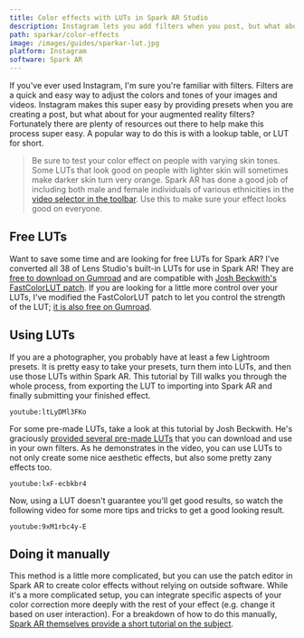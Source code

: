 ```yaml
---
title: Color effects with LUTs in Spark AR Studio
description: Instagram lets you add filters when you post, but what about for AR effects? Learn how to create your own color effects using LUTs in Spark AR!
path: sparkar/color-effects
image: /images/guides/sparkar-lut.jpg
platform: Instagram
software: Spark AR
---
```


If you've ever used Instagram, I'm sure you're familiar with filters. Filters are a quick and easy way to adjust the colors and tones of your images and videos. Instagram makes this super easy by providing presets when you are creating a post, but what about for your augmented reality filters? Fortunately there are plenty of resources out there to help make this process super easy. A popular way to do this is with a lookup table, or LUT for short.

> Be sure to test your color effect on people with varying skin tones. Some LUTs that look good on people with lighter skin will sometimes make darker skin turn very orange. Spark AR has done a good job of including both male and female individuals of various ethnicities in the [video selector in the toolbar](https://sparkar.facebook.com/ar-studio/learn/articles/fundamentals/navigating-the-interface#the-toolbar-and-menu-bar). Use this to make sure your effect looks good on everyone.

## Free LUTs

Want to save some time and are looking for free LUTs for Spark AR? I've converted all 38 of Lens Studio's built-in LUTs for use in Spark AR! They are [free to download on Gumroad](https://gum.co/SparkAR-LUTs) and are compatible with [Josh Beckwith's FastColorLUT patch](https://github.com/positlabs/spark-lut-patch). If you are looking for a little more control over your LUTs, I've modified the FastColorLUT patch to let you control the strength of the LUT; [it is also free on Gumroad](https://gum.co/FastColorLUT-Plus).

## Using LUTs

If you are a photographer, you probably have at least a few Lightroom presets. It is pretty easy to take your presets, turn them into LUTs, and then use those LUTs within Spark AR. This tutorial by Till walks you through the whole process, from exporting the LUT to importing into Spark AR and finally submitting your finished effect.

`youtube:ltLyDMl3FKo`

For some pre-made LUTs, take a look at this tutorial by Josh Beckwith. He's graciously [provided several pre-made LUTs](https://github.com/positlabs/spark-lut-patch) that you can download and use in your own filters. As he demonstrates in the video, you can use LUTs to not only create some nice aesthetic effects, but also some pretty zany effects too.

`youtube:lxF-ecbkbr4`

Now, using a LUT doesn't guarantee you'll get good results, so watch the following video for some more tips and tricks to get a good looking result.

`youtube:9xM1rbc4y-E`

## Doing it manually

This method is a little more complicated, but you can use the patch editor in Spark AR to create color effects without relying on outside software. While it's a more complicated setup, you can integrate specific aspects of your color correction more deeply with the rest of your effect (e.g. change it based on user interaction). For a breakdown of how to do this manually, [Spark AR themselves provide a short tutorial on the subject](https://sparkar.facebook.com/ar-studio/learn/tutorials/color-filters/).

